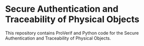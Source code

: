 # Secure Authentication and Traceability of Physical Objects
This repository contains ProVerif and Python code for the Secure Authentication and Traceability of Physical Objects.
